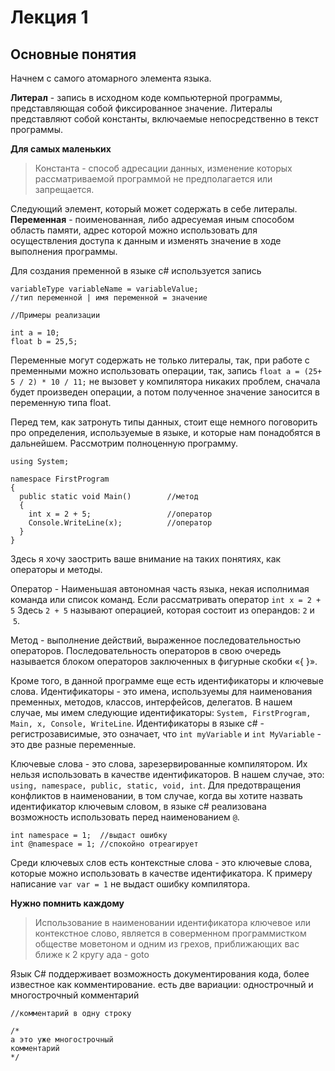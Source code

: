 # Лекция 1
## Основные понятия

Начнем с самого атомарного элемента языка. 

**Литерал** - запись в исходном коде компьютерной программы, представляющая собой фиксированное значение. Литералы представляют собой константы, включаемые непосредственно в текст программы.

**Для самых маленьких**
> Константа - способ адресации данных, изменение которых рассматриваемой программой не предполагается или запрещается.

Следующий элемент, который может содержать в себе литералы.
**Переменная** - поименованная, либо адресуемая иным способом область памяти, адрес которой можно использовать для осуществления доступа к данным и изменять значение в ходе выполнения программы.

Для создания пременной в языке c# используется запись
```
variableType variableName = variableValue;
//тип переменной | имя переменной = значение

//Примеры реализации

int a = 10;
float b = 25,5;
```

Переменные могут содержать не только литералы, так, при работе с пременными можно использовать операции, так, запись
`float a = (25+ 5 / 2) * 10 / 11;` не вызовет у компилятора никаких проблем, сначала будет произведен операции, а потом полученное значение заносится в переменную типа float.

Перед тем, как затронуть типы данных, стоит еще немного поговорить про определения, используемые в языке, и которые нам понадобятся в дальнейшем. Рассмотрим полноценную программу.

```
using System;

namespace FirstProgram
{
  public static void Main()        //метод
  {
    int x = 2 + 5;                 //оператор
    Console.WriteLine(x);          //оператор
  }
}
```
Здесь я хочу заострить ваше внимание на таких понятиях, как операторы и методы.

Оператор - Наименьшая автономная часть языка, некая исполнимая команда или список команд. Если рассматривать оператор `int x = 2 + 5` Здесь `2 + 5` называют операцией, которая состоит из операндов: `2` и  `5`.

Метод - выполнение действий, выраженное последовательностью операторов. Последовательность операторов в свою очередь называется блоком операторов заключенных в фигурные скобки «{ }».

Кроме того, в данной программе еще есть идентификаторы и ключевые слова.
Идентификаторы - это имена, используемы для наименования пременных, методов, классов, интерфейсов, делегатов. В нашем случае, мы имем следующие идентификаторы: `System, FirstProgram, Main, x, Console, WriteLine`. Идентификаторы в языке c# - регистрозависимые, это означает, что `int myVariable` и `int MyVariable` - это две разные переменные.

Ключевые слова - это слова, зарезервированные компилятором. Их нельзя использовать в качестве идентификаторов. В нашем случае, это: `using, namespace, public, static, void, int`. Для предотвращения конфликтов в наименовании, в том случае, когда вы хотите назвать идентификатор ключевым словом, в языке c# реализована возможность использовать перед наименованием `@`.
```
int namespace = 1;  //выдаст ошибку
int @namespace = 1; //спокойно отреагирует
```
Среди ключевых слов есть контекстные слова - это ключевые слова, которые можно использовать в качестве идентификатора. К примеру написание `var var = 1` не выдаст ошибку компилятора.

**Нужно помнить каждому**
> Использование в наименовании идентификатора ключевое или контекстное слово, является в соверменном программистком обществе моветоном и одним из грехов, приближающих вас ближе к 2 кругу ада - goto

Язык C# поддерживает возможность документирования кода, более известное как комментирование. есть две вариации: однострочный и многострочный комментарий
```
//комментарий в одну строку

/*
а это уже многострочный
комментарий
*/
```
